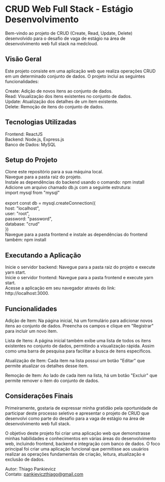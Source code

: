 # CRUD Web Full Stack - Estágio Desenvolvimento

Bem-vindo ao projeto de CRUD (Create, Read, Update, Delete) desenvolvido para o desafio de vaga de estágio na área de desenvolvimento web full stack na medcloud. 

## Visão Geral

Este projeto consiste em uma aplicação web que realiza operações CRUD em um determinado conjunto de dados. O projeto inclui as seguintes funcionalidades:<br />

Create: Adição de novos itens ao conjunto de dados.<br />
Read: Visualização dos itens existentes no conjunto de dados.<br />
Update: Atualização dos detalhes de um item existente.<br />
Delete: Remoção de itens do conjunto de dados.<br />

## Tecnologias Utilizadas

Frontend: ReactJS<br />
Backend: Node.js, Express.js<br />
Banco de Dados: MySQL<br />


## Setup do Projeto

Clone este repositório para a sua máquina local.<br />
Navegue para a pasta raiz do projeto.<br />
Instale as dependências do backend usando o comando: npm install<br />
Adicione um arquivo chamado db.js com a seguinte estrutura:<br />
import mysql from "mysql"<br />
<br />
export const db = mysql.createConnection({<br />
    host: "localhost",<br />
    user: "root",<br />
    password: "password",<br />
    database: "crud"<br />
})<br />
Navegue para a pasta frontend e instale as dependências do frontend também: npm install<br />

## Executando a Aplicação

Inicie o servidor backend: Navegue para a pasta raiz do projeto e execute yarn start.<br />
Inicie o servidor frontend: Navegue para a pasta frontend e execute yarn start.<br />
Acesse a aplicação em seu navegador através do link: http://localhost:3000.<br />

## Funcionalidades

Adição de Item: Na página inicial, há um formulário para adicionar novos itens ao conjunto de dados. Preencha os campos e clique em "Registrar" para incluir um novo item.

Lista de Itens: A página inicial também exibe uma lista de todos os itens existentes no conjunto de dados, permitindo a visualização rápida. Assim como uma barra de pesquisa para facilitar a busca de itens específicos.

Atualização de Item: Cada item na lista possui um botão "Editar" que permite atualizar os detalhes desse item.

Remoção de Item: Ao lado de cada item na lista, há um botão "Excluir" que permite remover o item do conjunto de dados.

## Considerações Finais

Primeiramente, gostaria de expressar minha gratidão pela oportunidade de participar deste processo seletivo e apresentar o projeto de CRUD que desenvolvi como parte do desafio para a vaga de estágio na área de desenvolvimento web full stack.

O objetivo deste projeto foi criar uma aplicação web que demonstrasse minhas habilidades e conhecimentos em várias áreas do desenvolvimento web, incluindo frontend, backend e integração com banco de dados. O foco principal foi criar uma aplicação funcional que permitisse aos usuários realizar as operações fundamentais de criação, leitura, atualização e exclusão de dados.

Autor: Thiago Pankievicz<br />
Contato: pankieviczthiago@gmail.com
